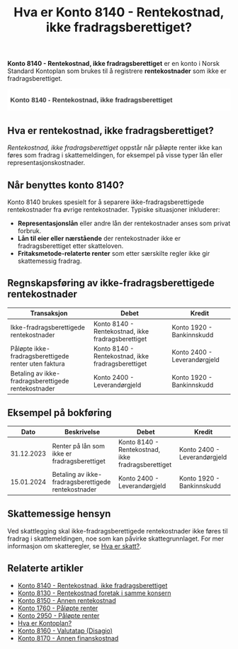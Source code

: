 ﻿---
title: "Hva er Konto 8140 - Rentekostnad, ikke fradragsberettiget?"
meta_title: "8140-rentekostnad-ikke-fradragsberettiget"
meta_description: '**Konto 8140 - Rentekostnad, ikke fradragsberettiget** er en konto i Norsk Standard Kontoplan som brukes til å registrere **rentekostnader** som ikke er fradra...'
slug: 8140-rentekostnad-ikke-fradragsberettiget
type: blog
layout: pages/single
---

**Konto 8140 - Rentekostnad, ikke fradragsberettiget** er en konto i Norsk Standard Kontoplan som brukes til å registrere **rentekostnader** som ikke er fradragsberettiget.

![Illustrasjon av konto 8140 Rentekostnad, ikke fradragsberettiget](8140-rentekostnad-ikke-fradragsberettiget-image.svg)

## Hva er rentekostnad, ikke fradragsberettiget?

*Rentekostnad, ikke fradragsberettiget* oppstår når påløpte renter ikke kan føres som fradrag i skattemeldingen, for eksempel på visse typer lån eller representasjonskostnader.

## Når benyttes konto 8140?

Konto 8140 brukes spesielt for å separere ikke-fradragsberettigede rentekostnader fra øvrige rentekostnader. Typiske situasjoner inkluderer:

* **Representasjonslån** eller andre lån der rentekostnader anses som privat forbruk.
* **Lån til eier eller nærstående** der rentekostnader ikke er fradragsberettiget etter skatteloven.
* **Fritaksmetode-relaterte renter** som etter særskilte regler ikke gir skattemessig fradrag.

## Regnskapsføring av ikke-fradragsberettigede rentekostnader

| Transaksjon                                        | Debet                                                         | Kredit                        |
|----------------------------------------------------|---------------------------------------------------------------|-------------------------------|
| Ikke-fradragsberettigede rentekostnader            | Konto 8140 - Rentekostnad, ikke fradragsberettiget            | Konto 1920 - Bankinnskudd     |
| Påløpte ikke-fradragsberettigede renter uten faktura | Konto 8140 - Rentekostnad, ikke fradragsberettiget            | Konto 2400 - Leverandørgjeld  |
| Betaling av ikke-fradragsberettigede rentekostnader | Konto 2400 - Leverandørgjeld                                  | Konto 1920 - Bankinnskudd     |

## Eksempel på bokføring

| Dato       | Beskrivelse                                            | Debet                                                      | Kredit                          |
|------------|--------------------------------------------------------|------------------------------------------------------------|---------------------------------|
| 31.12.2023 | Renter på lån som ikke er fradragsberettiget           | Konto 8140 - Rentekostnad, ikke fradragsberettiget         | Konto 2400 - Leverandørgjeld    |
| 15.01.2024 | Betaling av ikke-fradragsberettigede rentekostnader    | Konto 2400 - Leverandørgjeld                               | Konto 1920 - Bankinnskudd        |

## Skattemessige hensyn

Ved skattlegging skal ikke-fradragsberettigede rentekostnader ikke føres til fradrag i skattemeldingen, noe som kan påvirke skattegrunnlaget. For mer informasjon om skatteregler, se [Hva er skatt?](/blogs/regnskap/hva-er-skatt "Hva er skatt? Oversikt over skatteregler i Norge").

## Relaterte artikler

* [Konto 8140 - Rentekostnad, ikke fradragsberettiget](/blogs/kontoplan/8140-rentekostnad-ikke-fradragsberettiget "Konto 8140 - Rentekostnad, ikke fradragsberettiget i Norsk Standard Kontoplan")
* [Konto 8130 - Rentekostnad foretak i samme konsern](/blogs/kontoplan/8130-rentekostnad-foretak-i-samme-konsern "Konto 8130 - Rentekostnad foretak i samme konsern")
* [Konto 8150 - Annen rentekostnad](/blogs/kontoplan/8150-annen-rentekostnad "Konto 8150 - Annen rentekostnad: Guide til andre rentekostnader")
* [Konto 1760 - Påløpte renter](/blogs/kontoplan/1760-palopte-renter "Konto 1760 - Påløpte renter: Regnskapsføring av påløpte renteutgifter")
* [Konto 2950 - Påløpte renter](/blogs/kontoplan/2950-palopte-renter "Konto 2950 - Påløpte renter: Regnskapsføring av påløpte renteutgifter")
* [Hva er Kontoplan?](/blogs/regnskap/hva-er-kontoplan "Hva er en Kontoplan? Komplett Guide til Kontoplaner i norsk regnskap")
* [Konto 8160 - Valutatap (Disagio)](/blogs/kontoplan/8160-valutatap-disagio "Konto 8160 - Valutatap (Disagio)")
* [Konto 8170 - Annen finanskostnad](/blogs/kontoplan/8170-annen-finanskostnad "Konto 8170 - Annen finanskostnad: Guide til andre finanskostnader")






